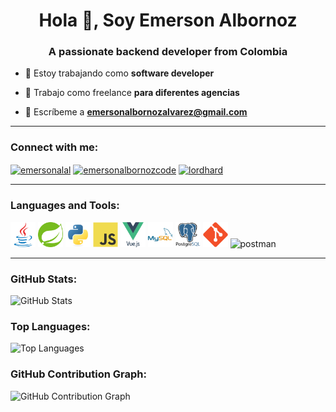 <h1 align="center">Hola 👋, Soy Emerson Albornoz</h1>
<h3 align="center">A passionate backend developer from Colombia</h3>

- 🔫 Estoy trabajando como **software developer**

- 👯 Trabajo como freelance **para diferentes agencias**

- 📧 Escríbeme a **emersonalbornozalvarez@gmail.com**

---

<h3 align="left">Connect with me:</h3>
<p align="left">
<a href="https://twitter.com/emersonalal" target="blank"><img align="center" src="https://raw.githubusercontent.com/rahuldkjain/github-profile-readme-generator/master/src/images/icons/Social/twitter.svg" alt="emersonalal" height="30" width="40" /></a>
<a href="https://linkedin.com/in/emersonalbornozcode" target="blank"><img align="center" src="https://raw.githubusercontent.com/rahuldkjain/github-profile-readme-generator/master/src/images/icons/Social/linked-in-alt.svg" alt="emersonalbornozcode" height="30" width="40" /></a>
<a href="https://www.leetcode.com/lordhard" target="blank"><img align="center" src="https://raw.githubusercontent.com/rahuldkjain/github-profile-readme-generator/master/src/images/icons/Social/leet-code.svg" alt="lordhard" height="30" width="40" /></a>
</p>

---

<h3 align="left">Languages and Tools:</h3>
<p align="left">
    <img src="https://raw.githubusercontent.com/devicons/devicon/master/icons/java/java-original.svg" alt="java" width="40" height="40"/>
    <img src="https://raw.githubusercontent.com/devicons/devicon/master/icons/spring/spring-original.svg" alt="spring" width="40" height="40"/>
    <img src="https://raw.githubusercontent.com/devicons/devicon/master/icons/python/python-original.svg" alt="python" width="40" height="40"/>
    <img src="https://raw.githubusercontent.com/devicons/devicon/master/icons/javascript/javascript-original.svg" alt="javascript" width="40" height="40"/>
    <img src="https://raw.githubusercontent.com/devicons/devicon/master/icons/vuejs/vuejs-original-wordmark.svg" alt="vuejs" width="40" height="40"/>
    <img src="https://raw.githubusercontent.com/devicons/devicon/master/icons/mysql/mysql-original-wordmark.svg" alt="mysql" width="40" height="40"/>
    <img src="https://raw.githubusercontent.com/devicons/devicon/master/icons/postgresql/postgresql-original-wordmark.svg" alt="postgresql" width="40" height="40"/>
    <img src="https://raw.githubusercontent.com/devicons/devicon/master/icons/git/git-original.svg" alt="git" width="40" height="40"/>
    <img src="https://www.vectorlogo.zone/logos/getpostman/getpostman-icon.svg" alt="postman" width="40" height="40"/>
</p>

---

<h3 align="left">GitHub Stats:</h3>
<p align="left">
    <img src="https://github-readme-stats.vercel.app/api?username=emersonalbornoz&show_icons=true&theme=dark" alt="GitHub Stats" width="50%"/>
</p>

<h3 align="left">Top Languages:</h3>
<p align="left">
    <img src="https://github-readme-stats.vercel.app/api/top-langs/?username=emersonalbornoz&layout=compact&theme=dark" alt="Top Languages" width="50%"/>
</p>

<h3 align="left">GitHub Contribution Graph:</h3>
<p align="left">
    <img src="https://activity-graph.herokuapp.com/graph?username=emersonalbornoz&theme=github-dark&hide_border=true" alt="GitHub Contribution Graph" width="100%"/>
</p>
